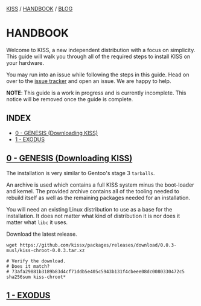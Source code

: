 [KISS](/) / [HANDBOOK](/handbook) / [BLOG](/posts)

# HANDBOOK

Welcome to KISS, a new independent distribution with a focus on simplicity. This guide will walk you through all of the required steps to install KISS on your hardware.

You may run into an issue while following the steps in this guide. Head on over to the [issue tracker](https://github.com/kissx/packages/issues) and open an issue. We are happy to help.

**NOTE**: This guide is a work in progress and is currently incomplete. This notice will be removed once the guide is complete.


## INDEX

<!-- vim-markdown-toc GFM -->

* [0 - GENESIS (Downloading KISS)](#0---genesis-downloading-kiss)
* [1 - EXODUS](#1---exodus)

<!-- vim-markdown-toc -->


## [0 - GENESIS (Downloading KISS)](#0---genesis-downloading-kiss)

The installation is very similar to Gentoo's stage 3 `tarballs`.

An archive is used which contains a full KISS system minus the boot-loader and kernel. The provided archive contains all of the tooling needed to rebuild itself as well as the remaining packages needed for an installation.

You will need an existing Linux distribution to use as a base for the installation. It does not matter what kind of distribution it is nor does it matter what `libc` it uses.

Download the latest release.

```
wget https://github.com/kissx/packages/releases/download/0.0.3-musl/kiss-chroot-0.0.3.tar.xz

# Verify the download.
# Does it match?
# 73afa29881b3189b83d4cf71ddb5e405c5943b131f4cbeee08dc0080330472c5
sha256sum kiss-chroot*
```

## [1 - EXODUS](#1---exodus)
